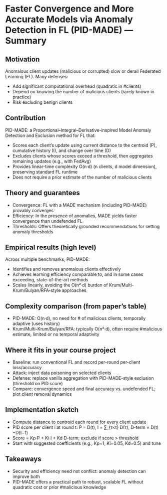# Faster Convergence and More Accurate Models via Anomaly Detection in FL (PID-MADE) — Summary

## Motivation
Anomalous client updates (malicious or corrupted) slow or derail Federated Learning (FL). Many defenses:
- Add significant computational overhead (quadratic in #clients)
- Depend on knowing the number of malicious clients (rarely known in practice)
- Risk excluding benign clients

## Contribution
PID-MADE: a Proportional–Integral–Derivative-inspired Model Anomaly Detection and Exclusion method for FL that:
- Scores each client’s update using current distance to the centroid (P), cumulative history (I), and change over time (D)
- Excludes clients whose scores exceed a threshold, then aggregates remaining updates (e.g., with FedAvg)
- Provides linear-time complexity O(n·d) (n clients, d model dimension), preserving standard FL runtime
- Does not require a prior estimate of the number of malicious clients

## Theory and guarantees
- Convergence: FL with a MADE mechanism (including PID-MADE) provably converges
- Efficiency: In the presence of anomalies, MADE yields faster convergence than undefended FL
- Thresholds: Offers theoretically grounded recommendations for setting anomaly thresholds

## Empirical results (high level)
Across multiple benchmarks, PID-MADE:
- Identifies and removes anomalous clients effectively
- Achieves learning efficiency comparable to, and in some cases exceeding, state-of-the-art methods
- Scales linearly, avoiding the O(n²·d) burden of Krum/Multi-Krum/Bulyan/RFA-style approaches

## Complexity comparison (from paper’s table)
- PID-MADE: O(n·d), no need for # of malicious clients, temporally adaptive (uses history)
- Krum/Multi-Krum/Bulyan/RFA: typically O(n²·d), often require #malicious estimate, limited or no temporal adaptivity

## Where it fits in your course project
- Baseline: run conventional FL and record per-round per-client loss/accuracy
- Attack: inject data poisoning on selected clients
- Defense: replace vanilla aggregation with PID-MADE-style exclusion (threshold on PID score)
- Compare: convergence speed and final accuracy vs. undefended FL; plot client removal dynamics

## Implementation sketch
- Compute distance to centroid each round for every client update
- PID score per client i at round t:  P = D(t), I = ∑_{τ<t} D(τ), D-term = D(t)−D(t−1)
- Score = Kp·P + Ki·I + Kd·D-term; exclude if score > threshold
- Start with suggested coefficients (e.g., Kp=1, Ki=0.05, Kd=0.5) and tune

## Takeaways
- Security and efficiency need not conflict: anomaly detection can improve both
- PID-MADE offers a practical path to robust, scalable FL without quadratic cost or prior #malicious knowledge
